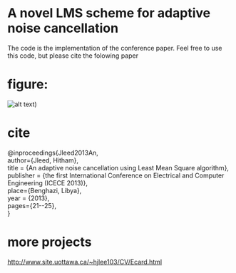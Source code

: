 # A novel LMS scheme for adaptive noise cancellation

The code is the implementation of the conference paper.
Feel free to use this code, but please cite the folowing paper

 # figure:
 ![alt text](http://www.site.uottawa.ca/~hjlee103//img/adc.png))
 

 # cite
@inproceedings{Jleed2013An,<br>
  author={Jleed, Hitham},<br>
  title = {An adaptive noise cancellation using Least Mean Square algorithm},<br>
  publisher = {the first International Conference on Electrical and Computer Engineering (ICECE 2013)},<br>
  place={Benghazi, Libya},<br>
  year = {2013},<br>
  pages={21--25},<br>
}<br>

 # more projects
 http://www.site.uottawa.ca/~hjlee103/CV/Ecard.html
